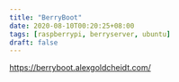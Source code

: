 ```yaml
---
title: "BerryBoot"
date: 2020-08-10T00:20:25+08:00
tags: [raspberrypi, berryserver, ubuntu]
draft: false
---
```


https://berryboot.alexgoldcheidt.com/
